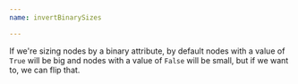 ```yaml
---
name: invertBinarySizes

---
```


If we're sizing nodes by a binary attribute, by default nodes with a value of `True` will be big and nodes with a value of `False` will be small, but if we want to, we can flip that.
